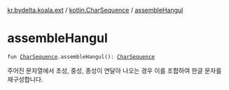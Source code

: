 [kr.bydelta.koala.ext](../index.md) / [kotlin.CharSequence](index.md) / [assembleHangul](./assemble-hangul.md)

# assembleHangul

`fun `[`CharSequence`](https://kotlinlang.org/api/latest/jvm/stdlib/kotlin/-char-sequence/index.html)`.assembleHangul(): `[`CharSequence`](https://kotlinlang.org/api/latest/jvm/stdlib/kotlin/-char-sequence/index.html)

주어진 문자열에서 초성, 중성, 종성이 연달아 나오는 경우 이를 조합하여 한글 문자를 재구성합니다.

